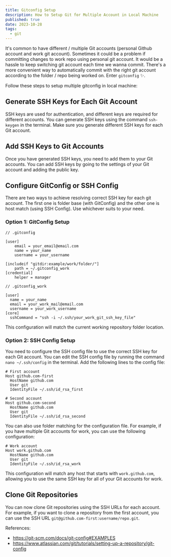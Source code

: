 ```yaml
---
title: Gitconfig Setup
description: How to Setup Git for Multiple Account in Local Machine
published: true
date: 2023-10-28
tags:
  - git
---
```


It's common to have different / multiple Git accounts (personal Github account and work git account). Sometimes it could be a problem if committing changes to work repo using personal git account. It would be a hassle to keep switching git account each time we wanna commit. There's a more convenient way to automatically commit with the right git account according to the folder / repo being worked on. Enter `gitconfig` ✨.

Follow these steps to setup multiple gitconfig in local machine:

## Generate SSH Keys for Each Git Account

SSH keys are used for authentication, and different keys are required for different accounts. You can generate SSH keys using the command `ssh-keygen` in the terminal. Make sure you generate different SSH keys for each Git account.

## Add SSH Keys to Git Accounts

Once you have generated SSH keys, you need to add them to your Git accounts. You can add SSH keys by going to the settings of your Git account and adding the public key.

## Configure GitConfig or SSH Config

There are two ways to achieve resolving correct SSH key for each git account. The first one is folder base (with GitConfig) and the other one is host match (using SSH Config). Use whichever suits to your need.

### Option 1: GitConfig Setup

```gitconfig
// .gitconfig

[user]
	email = your_email@email.com
	name = your_name
	username = your_username

[includeif "gitdir:example/work/folder/"]
	path = ~/.gitconfig_work
[credential]
	helper = manager
```

```gitconfig
// .gitconfig_work

[user]
  name = your_name
  email = your_work_mail@email.com
  username = your_work_username
[core]
  sshCommand = "ssh -i ~/.ssh/your_work_git_ssh_key_file"
```

This configuration will match the current working repository folder location.

### Option 2: SSH Config Setup

You need to configure the SSH config file to use the correct SSH key for each Git account. You can edit the SSH config file by running the command `nano ~/.ssh/config` in the terminal. Add the following lines to the config file:

```config
# First account
Host github.com-first
  HostName github.com
  User git
  IdentityFile ~/.ssh/id_rsa_first

# Second account
Host github.com-second
  HostName github.com
  User git
  IdentityFile ~/.ssh/id_rsa_second
```

You can also use folder matching for the configuration file. For example, if you have multiple Git accounts for work, you can use the following configuration:

```config
# Work account
Host work.github.com
  HostName github.com
  User git
  IdentityFile ~/.ssh/id_rsa_work

```

This configuration will match any host that starts with `work.github.com`, allowing you to use the same SSH key for all of your Git accounts for work.

## Clone Git Repositories

You can now clone Git repositories using the SSH URLs for each account. For example, if you want to clone a repository from the first account, you can use the SSH URL `git@github.com-first:username/repo.git`.

References:

- https://git-scm.com/docs/git-config#EXAMPLES
- https://www.atlassian.com/git/tutorials/setting-up-a-repository/git-config
